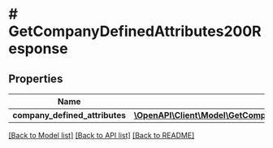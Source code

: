 # # GetCompanyDefinedAttributes200Response

## Properties

Name | Type | Description | Notes
------------ | ------------- | ------------- | -------------
**company_defined_attributes** | [**\OpenAPI\Client\Model\GetCompanyDefinedAttributes200ResponseCompanyDefinedAttributesInner[]**](GetCompanyDefinedAttributes200ResponseCompanyDefinedAttributesInner.md) |  | [optional]

[[Back to Model list]](../../README.md#models) [[Back to API list]](../../README.md#endpoints) [[Back to README]](../../README.md)
